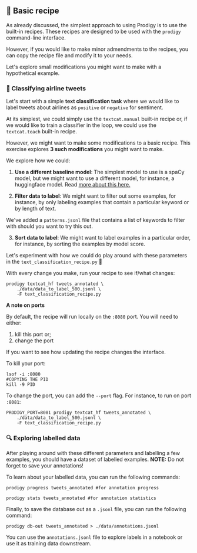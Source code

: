 
## 📓 Basic recipe

As already discussed, the simplest approach to using Prodigy is to use the built-in recipes. These recipes are designed to be used with the `prodigy` command-line interface. 

However, if you would like to make minor admendments to the recipes, you can copy the recipe file and modify it to your needs. 

Let's explore small modifications you might want to make with a hypothetical example.

### 🛫 Classifying airline tweets

Let's start with a simple **text classification task** where we would like to label tweets about airlines as `positive` or `negative` for sentiment.

At its simplest, we could simply use the `textcat.manual` built-in recipe or, if we would like to train a classifier in the loop, we could use the `textcat.teach` built-in recipe.

However, we might want to make some modifications to a basic recipe. This exercise explores **3 such modifications** you might want to make.

We explore how we could:

1. **Use a different baseline model**: The simplest model to use is a spaCy model, but we might want to use a different model, for instance, a huggingface model. Read [more about this here.](https://github.com/explosion/spacy-huggingface-pipelines) 

2. **Filter data to label**: We might want to filter out some examples, for instance, by only labeling examples that contain a particular keyword or by length of text. 

We've added a `patterns.jsonl` file that contains a list of keywords to filter with should you want to try this out. 

3. **Sort data to label**: We might want to label examples in a particular order, for instance, by sorting the examples by model score.


Let's experiment with how we could do play around with these parameters in the `text_classification_recipe.py` 🚀

With every change you make, run your recipe to see if/what changes:

```
prodigy textcat_hf tweets_annotated \
    ./data/data_to_label_500.jsonl \
    -F text_classification_recipe.py
```

**A note on ports**

By default, the recipe will run locally on the `:8080` port. You will need to either: 

1. kill this port or; 
2. change the port

If you want to see how updating the recipe changes the interface. 

To kill your port:
```
lsof -i :8080
#COPYING THE PID
kill -9 PID
```

To change the port, you can add the `--port` flag. For instance, to run on port `:8081`:

```
PRODIGY_PORT=8081 prodigy textcat_hf tweets_annotated \
    ./data/data_to_label_500.jsonl \
    -F text_classification_recipe.py 
```

### 🔍 Exploring labelled data 

After playing around with these different parameters and labelling a few examples, you should have a dataset of labelled examples. **NOTE:** Do not forget to save your annotations!

To learn about your labelled data, you can run the following commands: 

```
prodigy progress tweets_annotated #for annotation progress

prodigy stats tweets_annotated #for annotation statistics
```

Finally, to save the database out as a `.jsonl` file, you can run the following command:

```
prodigy db-out tweets_annotated > ./data/annotations.jsonl
```

You can use the `annotations.jsonl` file to explore labels in a notebook or use it as training data downstream. 